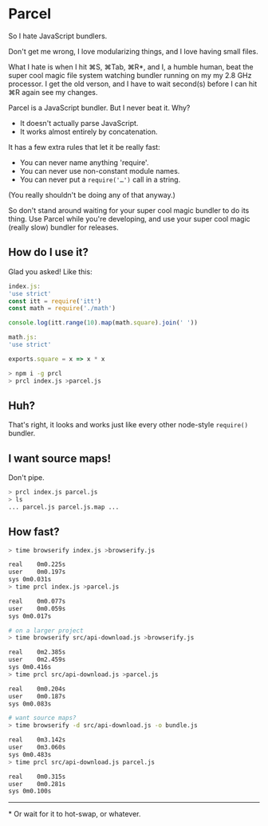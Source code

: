 # Parcel

So I hate JavaScript bundlers.

Don't get me wrong, I love modularizing things, and I love having small files.

What I hate is when I hit ⌘S, ⌘Tab, ⌘R\*, and I, a humble human, beat the super cool magic file system watching bundler running on my my 2.8 GHz processor. I get the old verson, and I have to wait second(s) before I can hit ⌘R again see my changes.

Parcel is a JavaScript bundler. But I never beat it. Why?

- It doesn't actually parse JavaScript.
- It works almost entirely by concatenation.

It has a few extra rules that let it be really fast:

- You can never name anything 'require'.
- You can never use non-constant module names.
- You can never put a `require('…')` call in a string.

(You really shouldn't be doing any of that anyway.)

So don't stand around waiting for your super cool magic bundler to do its thing. Use Parcel while you're developing, and use your super cool magic (really slow) bundler for releases.

## How do I use it?

Glad you asked! Like this:

```js
index.js:
'use strict'
const itt = require('itt')
const math = require('./math')

console.log(itt.range(10).map(math.square).join(' '))

math.js:
'use strict'

exports.square = x => x * x
```

```sh
> npm i -g prcl
> prcl index.js >parcel.js
```

## Huh?

That's right, it looks and works just like every other node-style `require()` bundler.

## I want source maps!

Don't pipe.

```sh
> prcl index.js parcel.js
> ls
... parcel.js parcel.js.map ...
```

## How fast?

```sh
> time browserify index.js >browserify.js

real    0m0.225s
user    0m0.197s
sys 0m0.031s
> time prcl index.js >parcel.js

real    0m0.077s
user    0m0.059s
sys 0m0.017s

# on a larger project
> time browserify src/api-download.js >browserify.js

real    0m2.385s
user    0m2.459s
sys 0m0.416s
> time prcl src/api-download.js >parcel.js

real    0m0.204s
user    0m0.187s
sys 0m0.083s

# want source maps?
> time browserify -d src/api-download.js -o bundle.js

real    0m3.142s
user    0m3.060s
sys 0m0.483s
> time prcl src/api-download.js parcel.js

real    0m0.315s
user    0m0.281s
sys 0m0.100s
```

---

\* Or wait for it to hot-swap, or whatever.
